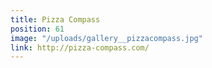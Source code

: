 ```yaml
---
title: Pizza Compass
position: 61
image: "/uploads/gallery__pizzacompass.jpg"
link: http://pizza-compass.com/
---
```


